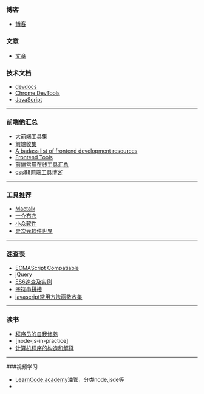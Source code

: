 ### 博客
* [博客](blog.md)

### 文章

- [文章](article.md)

### 技术文档

* [devdocs](http://devdocs.io/)
* [Chrome DevTools](https://developers.google.com/web/tools/chrome-devtools/?hl=en)
* [JavaScript](https://developer.mozilla.org/en-US/docs/Web/JavaScript)

---

### 前端他汇总
* [大前端工具集](https://github.com/nieweidong/fetool)
* [前端收集](https://github.com/wendycan/front-end-collect)
* [A badass list of frontend development resources](https://gist.github.com/dypsilon/5819504)
* [Frontend Tools](http://fredsarmento.me/frontend-tools/)
* [前端常用在线工具汇总](http://www.bejson.com/)
* [css88前端工具博客](http://www.css88.com/archives/category/develop-message/develop-tool)

---

### 工具推荐
* [Mactalk](https://zhuanlan.zhihu.com/mactalk)
* [一介布衣](http://yijiebuyi.com/)
* [小众软件](http://www.appinn.com/)
* [异次元软件世界](http://www.iplaysoft.com/)

___

### 速查表
* [ECMAScript Compatiable](http://kangax.github.io/compat-table/es6/)
* [jQuery](http://hemin.cn/jq/)
* [ES6速查及实例](http://es6-features.org/#Constants)
* [字符串拼接](http://www.css88.com/tool/html2js/)
* [javascript常用方法函数收集](http://www.css88.com/archives/5180)

---
### 读书
* [程序员的自我修养](https://www.gitbook.com/book/leohxj/a-programmer-prepares/details)
* [node-js-in-practice]
* [计算机程序的构造和解释](https://www.amazon.cn/gp/aw/d/B0011AP7RY?pc_redir=T1&tag=rnwap-20)

---

###视频学习

* [LearnCode.academy](https://www.youtube.com/user/learncodeacademy)油管，分类node,jsde等
* ​